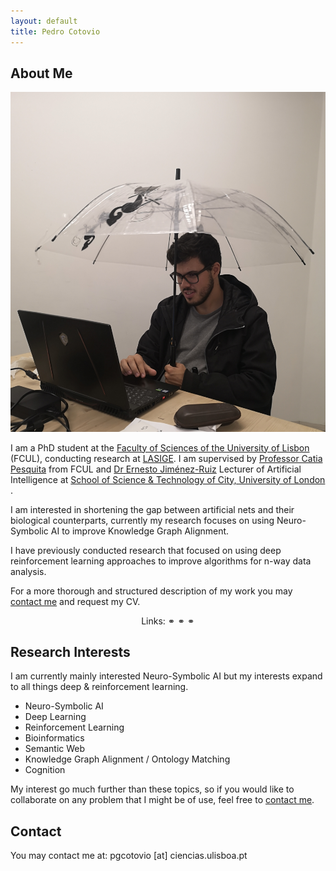 ```yaml
---
layout: default
title: Pedro Cotovio
---
```


## About Me

<img class="profile-picture" src="me.jpg">

I am a PhD student at the <a target="_blank" href="https://ciencias.ulisboa.pt/">Faculty of Sciences of the University of Lisbon</a> (FCUL), conducting research at <a target="_blank" href="https://www.lasige.pt/">LASIGE</a>. I am supervised by <a target="_blank" href="http://www.di.fc.ul.pt/~catiapesquita/">Professor Catia Pesquita</a> from FCUL and <a target="_blank" href="https://www.city.ac.uk/about/people/academics/ernesto-jimenez-ruiz">Dr Ernesto Jiménez-Ruiz</a> Lecturer of Artificial Intelligence at <a target="_blank" href="https://www.city.ac.uk/about/schools/science-technology">School of Science & Technology of City, University of London </a>.

I am interested in shortening the gap between artificial nets and their biological counterparts, currently my research focuses on using Neuro-Symbolic AI to improve Knowledge Graph Alignment.

I have previously conducted research that focused on using deep reinforcement learning approaches to improve algorithms for n-way data analysis.

For a more thorough and structured description of my work you may [contact me](#contact) and request my CV.

<p align="center">
Links:
  <a target="_blank" href="https://scholar.google.com/citations?user=HJy-H6sAAAAJ"><i class="fas fa-graduation-cap"></i></a> ⚭
  <a target="_blank" href="https://orcid.org/0000-0001-6724-899X"><i class="fab fa-orcid"></i></a> ⚭
  <a target="_blank" href="https://github.com/PedroCotovio/"><i class="fab fa-github"></i></a> ⚭
  <a target="_blank" href="https://www.linkedin.com/in/pedro-cotovio"><i class="fab fa-linkedin"></i></a>
</p>

## Research Interests

I am currently mainly interested Neuro-Symbolic AI but my interests expand to all things deep & reinforcement learning.

* Neuro-Symbolic AI
* Deep Learning
* Reinforcement Learning
* Bioinformatics
* Semantic Web
* Knowledge Graph Alignment / Ontology Matching
* Cognition

My interest go much further than these topics, so if you would like to collaborate on any problem that I might be of use, feel free to [contact me](#contact).

[comment]: <> (## Teaching)

[comment]: <> (## 2021/2022)

[comment]: <> (### Intelligent Systems, Faculty of Sciences of the University of Lisbon)

[comment]: <> (Teaching Theoretical-Pratical classes, offered to different bachelor degrees within the Faculty, in the 2nd Semester.)

[comment]: <> (Class covers Artificial Intelligence Fundamentals, such as search algorithms, going all the way to Machine Learning Fundamentals.)

[comment]: <> (### Advanced Machine Learning, Faculty of Sciences of the University of Lisbon)

[comment]: <> (Teaching Theoretical-Practical classes, offered to all Department of Informatics Masters' Programs in the 2nd Semester.)

[comment]: <> (Class focuses on more advanced topics such as Ensemble Learning, Markov Models, Deep Learning and Reinforcement Learning.)

[comment]: <> (### Machine Learning, Faculty of Sciences of the University of Lisbon)

[comment]: <> (Taught Theoretical-Practical classes, offered to 8 Masters Programs and 1 PhD Program in the 1st Semester.)

[comment]: <> (Class focuses on Supervised & Unsupervised Learning fundamentals.)

[comment]: <> (## Science Communication)

[comment]: <> (## Publications)

[comment]: <> (1. **Ruben Branco**, Diogo F. Soares, Andreia S. Martins, Eleonora Auletta, Eduardo N. Castanho, Susana Nunes, Filipa Serrano, Rita T. Sousa, Catia Pesquita, Sara C. Madeira and Helena Aidos, "Hierarchical Modelling for ALS Prognosis: Predicting the Progression Towards Critical Events", In Working Notes of CLEF 2022 -- Conference and Labs of the Evaluation Forum.)
## Contact

You may contact me at: pgcotovio [at] ciencias.ulisboa.pt
